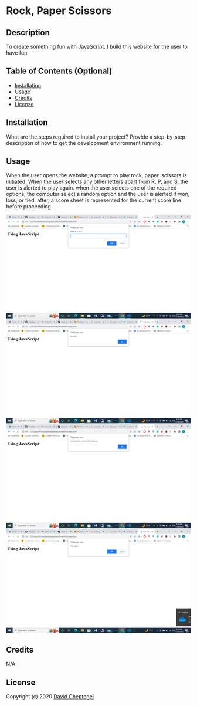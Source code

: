 # Rock, Paper Scissors

## Description

To create something fun with JavaScript. I build this website for the user to have fun.

## Table of Contents (Optional)

- [Installation](#installation)
- [Usage](#usage)
- [Credits](#credits)
- [License](#license)

## Installation

What are the steps required to install your project? Provide a step-by-step description of how to get the development environment running.

## Usage

When the user opens the website, a prompt to play rock, paper, scissors is initiated. When the user selects any other letters apart from R, P, and S, the user is alerted to play again. when the user selects one of the required options, the computer select a random option and the user is alerted if won, loss, or tied. after, a score sheet is represented for the current score line before proceeding. 

![the first screenshot when the user opens the page](./assets/images/1st%20screenshot.png)
![Screenshot of the alert on who won](./assets/images/2nd%20screenshot.png)
![screenshot of the overal scoreline](./assets/images/3rd%20sh.png)
![Screenshot to confirm if the user wants to play another round](./assets/images/4th%20sh.png)

## Credits

N/A

## License

Copyright (c) 2020 [David Cheptegei](https://github.com/cheptegei-create)